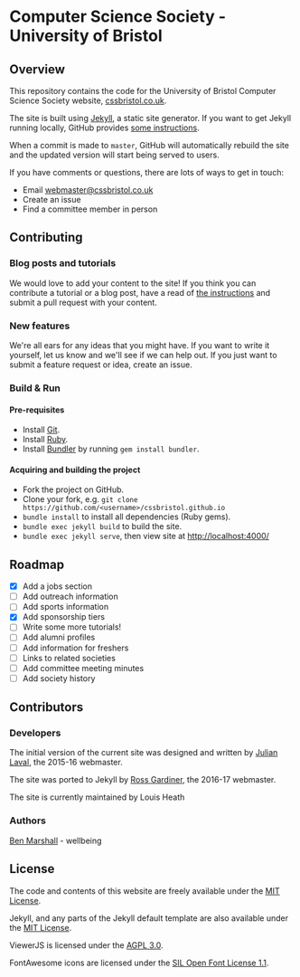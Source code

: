 # Computer Science Society - University of Bristol

## Overview

This repository contains the code for the University of Bristol Computer Science Society website, [cssbristol.co.uk](http://www.cssbristol.co.uk/).

The site is built using [Jekyll](https://jekyllrb.com/), a static site generator. If you want to get Jekyll running locally, GitHub provides [some instructions](https://help.github.com/articles/setting-up-your-github-pages-site-locally-with-jekyll/).

When a commit is made to `master`, GitHub will automatically rebuild the site and the updated version will start being served to users.

If you have comments or questions, there are lots of ways to get in touch:

* Email [webmaster@cssbristol.co.uk](mailto:webmaster@cssbristol.co.uk)
* Create an issue
* Find a committee member in person

## Contributing

### Blog posts and tutorials

We would love to add your content to the site! If you think you can contribute a tutorial or a blog post, have a read of [the instructions](http://cssbristol.co.uk/tutorials/post-on-the-site/) and submit a pull request with your content.

### New features

We're all ears for any ideas that you might have. If you want to write it yourself, let us know and we'll see if we can help out. If you just want to submit a feature request or idea, create an issue.

### Build & Run

#### Pre-requisites

- Install [Git](https://git-scm.com/downloads).
- Install [Ruby](https://www.ruby-lang.org/en/documentation/installation/).
- Install [Bundler](http://bundler.io/) by running `gem install bundler`.

#### Acquiring and building the project

- Fork the project on GitHub.
- Clone your fork, e.g. `git clone https://github.com/<username>/cssbristol.github.io`
- `bundle install` to install all dependencies (Ruby gems).
- `bundle exec jekyll build` to build the site.
- `bundle exec jekyll serve`, then view site at [http://localhost:4000/](http://localhost:4000/)

## Roadmap

* [x] Add a jobs section
* [ ] Add outreach information
* [ ] Add sports information
* [x] Add sponsorship tiers
* [ ] Write some more tutorials!
* [ ] Add alumni profiles
* [ ] Add information for freshers
* [ ] Links to related societies
* [ ] Add committee meeting minutes
* [ ] Add society history

## Contributors

### Developers

The initial version of the current site was designed and written by [Julian Laval](https://github.com/JulianLaval), the 2015-16 webmaster.

The site was ported to Jekyll by [Ross Gardiner](https://github.com/rossng), the 2016-17 webmaster.

The site is currently maintained by Louis Heath

### Authors

[Ben Marshall](https://github.com/ben-marshall) - wellbeing

## License

The code and contents of this website are freely available under the [MIT License](https://raw.githubusercontent.com/cssbristol/cssbristol.github.io/master/LICENSE.md).

Jekyll, and any parts of the Jekyll default template are also available under the [MIT License](https://raw.githubusercontent.com/jekyll/jekyll/master/LICENSE).

ViewerJS is licensed under the [AGPL 3.0](https://github.com/kogmbh/ViewerJS/blob/master/AGPL-3.0.txt).

FontAwesome icons are licensed under the [SIL Open Font License 1.1](http://scripts.sil.org/OFL).
